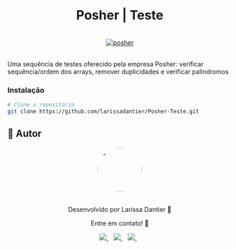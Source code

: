 
  <h1 align="center">
     Posher | Teste
  </h1>
  
  <br/>
  
  <div align="center">
    <a href="https://www.posherapp.com.br/" target="_blank"><img src="https://i.ibb.co/Vtkr5ZP/posher.png" alt="posher" border="0"></a>
  </div>
  
  <br/>
  
  Uma sequência de testes oferecido pela empresa Posher: verificar sequência/ordem dos arrays, remover duplicidades e verificar palíndromos

### Instalação
```bash
# Clone o repositório
git clone https://github.com/larissadantier/Posher-Teste.git
```

## 👀 Autor
<div align="center">
  <a href="https://app.rocketseat.com.br/me/larissadantier">
   <img align="center" style="border-radius: 100%;" src="https://avatars3.githubusercontent.com/u/61429963?s=400&u=0182f2fa598437842398e2f08f5dc6622df0b432&v=4" width="100px;" alt=""/>
  </a>
</div>
<br/>
<p align="center">Desenvolvido por Larissa Dantier 🚀 </p> 
<p align="center">Entre em contato! 👏 </p>
<div align="center">
<a href="https://www.linkedin.com/in/larissadantier/" target="_blank">
    <img src="https://img.shields.io/badge/linkedin-%230077B5.svg?&style=for-the-badge&logo=linkedin&logoColor=white" />
  </a>&nbsp;&nbsp;
 <a href="https://www.instagram.com/larissa.dantier/" target="_blank">
    <img src="https://img.shields.io/badge/instagram-%23E4405F.svg?&style=for-the-badge&logo=instagram&logoColor=white" />        
  </a>&nbsp;&nbsp;
 <a href="mailto:larissa_dantier@hotmail.com">
    <img src="https://img.shields.io/badge/Microsoft_Outlook-0078D4?style=for-the-badge&logo=microsoft-outlook&logoColor=white" />        
  </a>&nbsp;&nbsp; 
</div>
